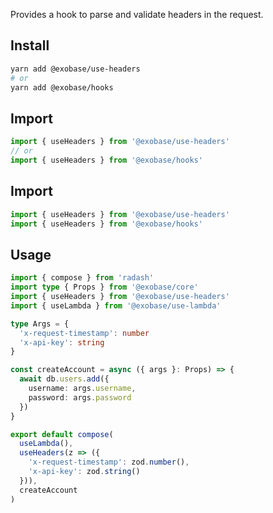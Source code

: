 Provides a hook to parse and validate headers in the request.

## Install

```sh
yarn add @exobase/use-headers
# or
yarn add @exobase/hooks
```

## Import

```ts
import { useHeaders } from '@exobase/use-headers'
// or
import { useHeaders } from '@exobase/hooks'
```

## Import

```ts
import { useHeaders } from '@exobase/use-headers'
import { useHeaders } from '@exobase/hooks'
```

## Usage

```ts
import { compose } from 'radash'
import type { Props } from '@exobase/core'
import { useHeaders } from '@exobase/use-headers'
import { useLambda } from '@exobase/use-lambda'

type Args = {
  'x-request-timestamp': number
  'x-api-key': string
}

const createAccount = async ({ args }: Props) => {
  await db.users.add({
    username: args.username,
    password: args.password
  })
}

export default compose(
  useLambda(),
  useHeaders(z => ({
    'x-request-timestamp': zod.number(),
    'x-api-key': zod.string()
  })),
  createAccount
)
```

